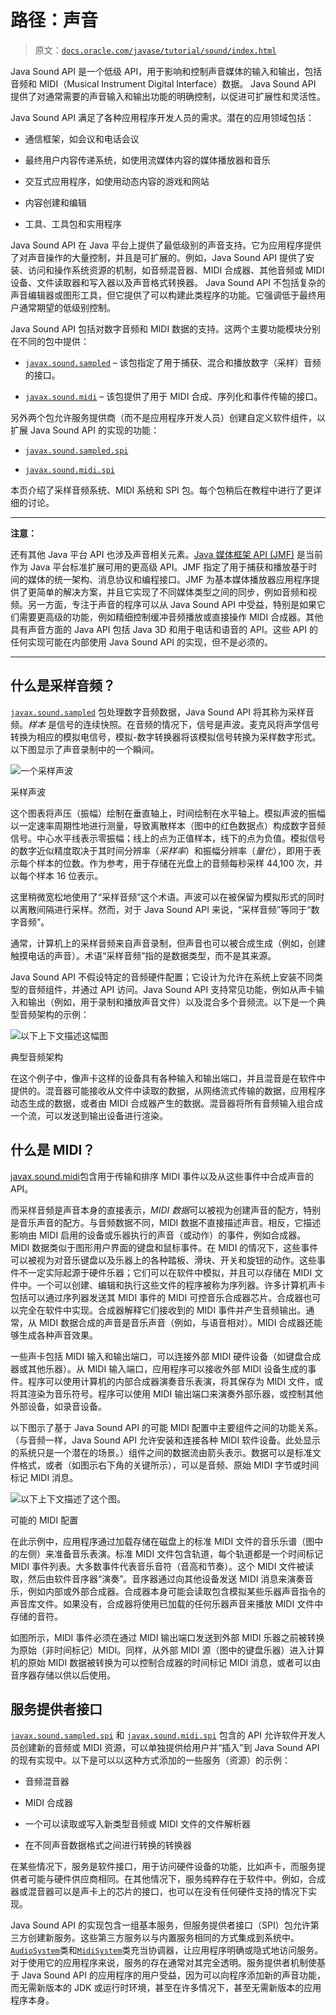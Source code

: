 # 路径：声音

> 原文：[`docs.oracle.com/javase/tutorial/sound/index.html`](https://docs.oracle.com/javase/tutorial/sound/index.html)

Java Sound API 是一个低级 API，用于影响和控制声音媒体的输入和输出，包括音频和 MIDI（Musical Instrument Digital Interface）数据。 Java Sound API 提供了对通常需要的声音输入和输出功能的明确控制，以促进可扩展性和灵活性。

Java Sound API 满足了各种应用程序开发人员的需求。潜在的应用领域包括：

+   通信框架，如会议和电话会议

+   最终用户内容传递系统，如使用流媒体内容的媒体播放器和音乐

+   交互式应用程序，如使用动态内容的游戏和网站

+   内容创建和编辑

+   工具、工具包和实用程序

Java Sound API 在 Java 平台上提供了最低级别的声音支持。它为应用程序提供了对声音操作的大量控制，并且是可扩展的。例如，Java Sound API 提供了安装、访问和操作系统资源的机制，如音频混音器、MIDI 合成器、其他音频或 MIDI 设备、文件读取器和写入器以及声音格式转换器。 Java Sound API 不包括复杂的声音编辑器或图形工具，但它提供了可以构建此类程序的功能。它强调低于最终用户通常期望的低级别控制。

Java Sound API 包括对数字音频和 MIDI 数据的支持。这两个主要功能模块分别在不同的包中提供：

+   [`javax.sound.sampled`](https://docs.oracle.com/javase/8/docs/api/javax/sound/sampled/package-summary.html) – 该包指定了用于捕获、混合和播放数字（采样）音频的接口。

+   [`javax.sound.midi`](https://docs.oracle.com/javase/8/docs/api/javax/sound/midi/package-summary.html) – 该包提供了用于 MIDI 合成、序列化和事件传输的接口。

另外两个包允许服务提供商（而不是应用程序开发人员）创建自定义软件组件，以扩展 Java Sound API 的实现的功能：

+   [`javax.sound.sampled.spi`](https://docs.oracle.com/javase/8/docs/api/javax/sound/sampled/spi/package-summary.html)

+   [`javax.sound.midi.spi`](https://docs.oracle.com/javase/8/docs/api/javax/sound/midi/spi/package-summary.html)

本页介绍了采样音频系统、MIDI 系统和 SPI 包。每个包稍后在教程中进行了更详细的讨论。

* * *

**注意：**

还有其他 Java 平台 API 也涉及声音相关元素。[Java 媒体框架 API (JMF)](http://www.oracle.com/technetwork/java/javase/tech/index-jsp-140239.html) 是当前作为 Java 平台标准扩展可用的更高级 API。JMF 指定了用于捕获和播放基于时间的媒体的统一架构、消息协议和编程接口。JMF 为基本媒体播放器应用程序提供了更简单的解决方案，并且它实现了不同媒体类型之间的同步，例如音频和视频。另一方面，专注于声音的程序可以从 Java Sound API 中受益，特别是如果它们需要更高级的功能，例如精细控制缓冲音频播放或直接操作 MIDI 合成器。其他具有声音方面的 Java API 包括 Java 3D 和用于电话和语音的 API。这些 API 的任何实现可能在内部使用 Java Sound API 的实现，但不是必须的。

* * *

## 什么是采样音频？

[`javax.sound.sampled`](https://docs.oracle.com/javase/8/docs/api/javax/sound/sampled/package-summary.html) 包处理数字音频数据，Java Sound API 将其称为采样音频。*样本* 是信号的连续快照。在音频的情况下，信号是声波。麦克风将声学信号转换为相应的模拟电信号，模拟-数字转换器将该模拟信号转换为采样数字形式。以下图显示了声音录制中的一个瞬间。

![一个采样声波](img/812b3bac88ee9a1f9f25947ccdd1189e.png)

采样声波

这个图表将声压（振幅）绘制在垂直轴上，时间绘制在水平轴上。模拟声波的振幅以一定速率周期性地进行测量，导致离散样本（图中的红色数据点）构成数字音频信号。中心水平线表示零振幅；线上的点为正值样本，线下的点为负值。模拟信号的数字近似精度取决于其时间分辨率（*采样率*）和振幅分辨率（*量化*），即用于表示每个样本的位数。作为参考，用于存储在光盘上的音频每秒采样 44,100 次，并以每个样本 16 位表示。

这里稍微宽松地使用了“采样音频”这个术语。声波可以在被保留为模拟形式的同时以离散间隔进行采样。然而，对于 Java Sound API 来说，“采样音频”等同于“数字音频”。

通常，计算机上的采样音频来自声音录制，但声音也可以被合成生成（例如，创建触摸电话的声音）。术语“采样音频”指的是数据类型，而不是其来源。

Java Sound API 不假设特定的音频硬件配置；它设计为允许在系统上安装不同类型的音频组件，并通过 API 访问。Java Sound API 支持常见功能，例如从声卡输入和输出（例如，用于录制和播放声音文件）以及混合多个音频流。以下是一个典型音频架构的示例：

![以下上下文描述这幅图](img/bb9e7948dc523659c150e82ba39bb580.png)

典型音频架构

在这个例子中，像声卡这样的设备具有各种输入和输出端口，并且混音是在软件中提供的。混音器可能接收从文件中读取的数据，从网络流式传输的数据，应用程序动态生成的数据，或者由 MIDI 合成器产生的数据。混音器将所有音频输入组合成一个流，可以发送到输出设备进行渲染。

## 什么是 MIDI？

[javax.sound.midi](https://docs.oracle.com/javase/8/docs/api/javax/sound/midi/package-summary.html)包含用于传输和排序 MIDI 事件以及从这些事件中合成声音的 API。

而采样音频是声音本身的直接表示，*MIDI 数据*可以被视为创建声音的配方，特别是音乐声音的配方。与音频数据不同，MIDI 数据不直接描述声音。相反，它描述影响由 MIDI 启用的设备或乐器执行的声音（或动作）的事件，例如合成器。 MIDI 数据类似于图形用户界面的键盘和鼠标事件。在 MIDI 的情况下，这些事件可以被视为对音乐键盘以及乐器上的各种踏板、滑块、开关和旋钮的动作。这些事件不一定实际起源于硬件乐器；它们可以在软件中模拟，并且可以存储在 MIDI 文件中。一个可以创建、编辑和执行这些文件的程序被称为序列器。许多计算机声卡包括可以通过序列器发送其 MIDI 事件的 MIDI 可控音乐合成器芯片。合成器也可以完全在软件中实现。合成器解释它们接收到的 MIDI 事件并产生音频输出。通常，从 MIDI 数据合成的声音是音乐声音（例如，与语音相对）。MIDI 合成器还能够生成各种声音效果。

一些声卡包括 MIDI 输入和输出端口，可以连接外部 MIDI 硬件设备（如键盘合成器或其他乐器）。从 MIDI 输入端口，应用程序可以接收外部 MIDI 设备生成的事件。程序可以使用计算机的内部合成器演奏音乐表演，将其保存为 MIDI 文件，或将其渲染为音乐符号。程序可以使用 MIDI 输出端口来演奏外部乐器，或控制其他外部设备，如录音设备。

以下图示了基于 Java Sound API 的可能 MIDI 配置中主要组件之间的功能关系。（与音频一样，Java Sound API 允许安装和连接各种 MIDI 软件设备。此处显示的系统只是一个潜在的场景。）组件之间的数据流由箭头表示。数据可以是标准文件格式，或者（如图示右下角的关键所示），可以是音频、原始 MIDI 字节或时间标记 MIDI 消息。

![以下上下文描述了这个图。](img/724d313ee1b0393f908502559badc09c.png)

可能的 MIDI 配置

在此示例中，应用程序通过加载存储在磁盘上的标准 MIDI 文件的音乐乐谱（图中的左侧）来准备音乐表演。标准 MIDI 文件包含轨道，每个轨道都是一个时间标记 MIDI 事件列表。大多数事件代表音乐音符（音高和节奏）。这个 MIDI 文件被读取，然后由软件音序器“演奏”。音序器通过向其他设备发送 MIDI 消息来演奏音乐，例如内部或外部合成器。合成器本身可能会读取包含模拟某些乐器声音指令的声音库文件。如果没有，合成器将使用已加载的任何乐器声音来播放 MIDI 文件中存储的音符。

如图所示，MIDI 事件必须在通过 MIDI 输出端口发送到外部 MIDI 乐器之前被转换为原始（非时间标记）MIDI。同样，从外部 MIDI 源（图中的键盘乐器）进入计算机的原始 MIDI 数据被转换为可以控制合成器的时间标记 MIDI 消息，或者可以由音序器存储以供以后使用。

## 服务提供者接口

[`javax.sound.sampled.spi`](https://docs.oracle.com/javase/8/docs/api/javax/sound/sampled/spi/package-summary.html) 和 [`javax.sound.midi.spi`](https://docs.oracle.com/javase/8/docs/api/javax/sound/midi/spi/package-summary.html) 包含的 API 允许软件开发人员创建新的音频或 MIDI 资源，可以单独提供给用户并“插入”到 Java Sound API 的现有实现中。以下是可以以这种方式添加的一些服务（资源）的示例：

+   音频混音器

+   MIDI 合成器

+   一个可以读取或写入新类型音频或 MIDI 文件的文件解析器

+   在不同声音数据格式之间进行转换的转换器

在某些情况下，服务是软件接口，用于访问硬件设备的功能，比如声卡，而服务提供者可能与硬件供应商相同。在其他情况下，服务纯粹存在于软件中。例如，合成器或混音器可以是声卡上的芯片的接口，也可以在没有任何硬件支持的情况下实现。

Java Sound API 的实现包含一组基本服务，但服务提供者接口（SPI）包允许第三方创建新服务。这些第三方服务以与内置服务相同的方式集成到系统中。[`AudioSystem`](https://docs.oracle.com/javase/8/docs/api/javax/sound/sampled/AudioSystem.html)类和[`MidiSystem`](https://docs.oracle.com/javase/8/docs/api/javax/sound/midi/MidiSystem.html)类充当协调器，让应用程序明确或隐式地访问服务。对于使用它的应用程序来说，服务的存在通常对其完全透明。服务提供者机制使基于 Java Sound API 的应用程序的用户受益，因为可以向程序添加新的声音功能，而无需新版本的 JDK 或运行时环境，甚至在许多情况下，甚至无需新版本的应用程序本身。
